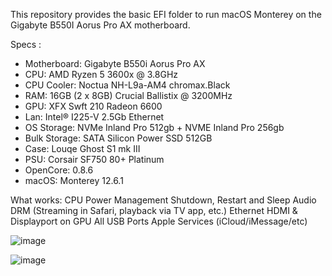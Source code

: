 
This repository provides the basic EFI folder to run macOS Monterey on the Gigabyte B550I Aorus Pro AX motherboard.


Specs :
- Motherboard: Gigabyte B550i Aorus Pro AX
- CPU: AMD Ryzen 5 3600x @ 3.8GHz
- CPU Cooler: Noctua NH-L9a-AM4 chromax.Black
- RAM: 16GB (2 x 8GB) Crucial Ballistix @ 3200MHz
- GPU: XFX Swft 210 Radeon 6600
- Lan: Intel® I225-V 2.5Gb Ethernet
- OS Storage: NVMe Inland Pro 512gb + NVME Inland Pro 256gb
- Bulk Storage: SATA Silicon Power SSD 512GB
- Case:	Louqe Ghost S1 mk III
- PSU: Corsair SF750 80+ Platinum
- OpenCore: 0.8.6
- macOS: Monterey 12.6.1


What works:
CPU Power Management
Shutdown, Restart and Sleep
Audio
DRM (Streaming in Safari, playback via TV app, etc.) 
Ethernet
HDMI & Displayport on GPU
All USB Ports
Apple Services (iCloud/iMessage/etc)

![image](https://user-images.githubusercontent.com/66342355/201494665-3c5a9588-9844-45c5-9870-aa14c79eaa88.png)

![image](https://user-images.githubusercontent.com/66342355/201494742-c7fa7c62-5565-4d0d-8cee-6d283a9f42d4.png)
